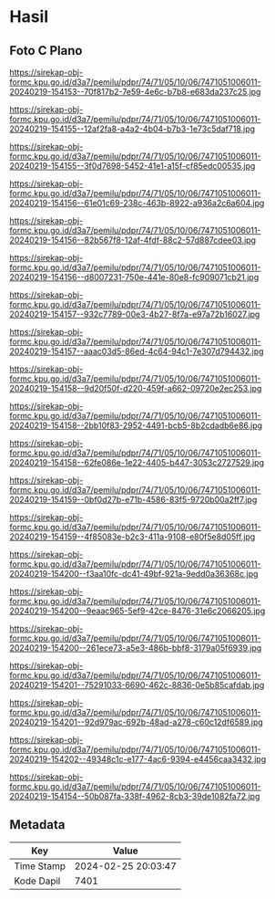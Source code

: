 # Hasil

## Foto C Plano

https://sirekap-obj-formc.kpu.go.id/d3a7/pemilu/pdpr/74/71/05/10/06/7471051006011-20240219-154153--70f817b2-7e59-4e6c-b7b8-e683da237c25.jpg

https://sirekap-obj-formc.kpu.go.id/d3a7/pemilu/pdpr/74/71/05/10/06/7471051006011-20240219-154155--12af2fa8-a4a2-4b04-b7b3-1e73c5daf718.jpg

https://sirekap-obj-formc.kpu.go.id/d3a7/pemilu/pdpr/74/71/05/10/06/7471051006011-20240219-154155--3f0d7698-5452-41e1-a15f-cf85edc00535.jpg

https://sirekap-obj-formc.kpu.go.id/d3a7/pemilu/pdpr/74/71/05/10/06/7471051006011-20240219-154156--61e01c69-238c-463b-8922-a936a2c6a604.jpg

https://sirekap-obj-formc.kpu.go.id/d3a7/pemilu/pdpr/74/71/05/10/06/7471051006011-20240219-154156--82b567f8-12af-4fdf-88c2-57d887cdee03.jpg

https://sirekap-obj-formc.kpu.go.id/d3a7/pemilu/pdpr/74/71/05/10/06/7471051006011-20240219-154156--d8007231-750e-441e-80e8-fc909071cb21.jpg

https://sirekap-obj-formc.kpu.go.id/d3a7/pemilu/pdpr/74/71/05/10/06/7471051006011-20240219-154157--932c7789-00e3-4b27-8f7a-e97a72b16027.jpg

https://sirekap-obj-formc.kpu.go.id/d3a7/pemilu/pdpr/74/71/05/10/06/7471051006011-20240219-154157--aaac03d5-86ed-4c64-94c1-7e307d794432.jpg

https://sirekap-obj-formc.kpu.go.id/d3a7/pemilu/pdpr/74/71/05/10/06/7471051006011-20240219-154158--9d20f50f-d220-459f-a662-09720e2ec253.jpg

https://sirekap-obj-formc.kpu.go.id/d3a7/pemilu/pdpr/74/71/05/10/06/7471051006011-20240219-154158--2bb10f83-2952-4491-bcb5-8b2cdadb6e86.jpg

https://sirekap-obj-formc.kpu.go.id/d3a7/pemilu/pdpr/74/71/05/10/06/7471051006011-20240219-154158--62fe086e-1e22-4405-b447-3053c2727529.jpg

https://sirekap-obj-formc.kpu.go.id/d3a7/pemilu/pdpr/74/71/05/10/06/7471051006011-20240219-154159--0bf0d27b-e71b-4586-83f5-9720b00a2ff7.jpg

https://sirekap-obj-formc.kpu.go.id/d3a7/pemilu/pdpr/74/71/05/10/06/7471051006011-20240219-154159--4f85083e-b2c3-411a-9108-e80f5e8d05ff.jpg

https://sirekap-obj-formc.kpu.go.id/d3a7/pemilu/pdpr/74/71/05/10/06/7471051006011-20240219-154200--f3aa10fc-dc41-49bf-921a-9edd0a36368c.jpg

https://sirekap-obj-formc.kpu.go.id/d3a7/pemilu/pdpr/74/71/05/10/06/7471051006011-20240219-154200--9eaac965-5ef9-42ce-8476-31e6c2066205.jpg

https://sirekap-obj-formc.kpu.go.id/d3a7/pemilu/pdpr/74/71/05/10/06/7471051006011-20240219-154200--261ece73-a5e3-486b-bbf8-3179a05f6939.jpg

https://sirekap-obj-formc.kpu.go.id/d3a7/pemilu/pdpr/74/71/05/10/06/7471051006011-20240219-154201--75291033-6690-462c-8836-0e5b85cafdab.jpg

https://sirekap-obj-formc.kpu.go.id/d3a7/pemilu/pdpr/74/71/05/10/06/7471051006011-20240219-154201--92d979ac-692b-48ad-a278-c60c12df6589.jpg

https://sirekap-obj-formc.kpu.go.id/d3a7/pemilu/pdpr/74/71/05/10/06/7471051006011-20240219-154202--49348c1c-e177-4ac6-9394-e4456caa3432.jpg

https://sirekap-obj-formc.kpu.go.id/d3a7/pemilu/pdpr/74/71/05/10/06/7471051006011-20240219-154154--50b087fa-338f-4962-8cb3-39de1082fa72.jpg


## Metadata

| Key        | Value               |
| ---------- | ------------------- |
| Time Stamp | 2024-02-25 20:03:47 |
| Kode Dapil | 7401                |



